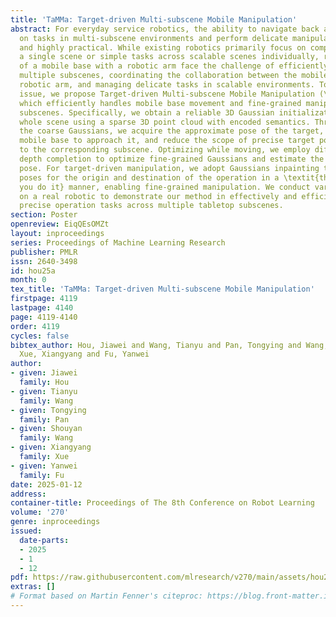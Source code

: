 ```yaml
---
title: 'TaMMa: Target-driven Multi-subscene Mobile Manipulation'
abstract: For everyday service robotics, the ability to navigate back and forth based
  on tasks in multi-subscene environments and perform delicate manipulations is crucial
  and highly practical. While existing robotics primarily focus on complex tasks within
  a single scene or simple tasks across scalable scenes individually, robots consisting
  of a mobile base with a robotic arm face the challenge of efficiently representing
  multiple subscenes, coordinating the collaboration between the mobile base and the
  robotic arm, and managing delicate tasks in scalable environments. To address this
  issue, we propose Target-driven Multi-subscene Mobile Manipulation (\textit{TaMMa}),
  which efficiently handles mobile base movement and fine-grained manipulation across
  subscenes. Specifically, we obtain a reliable 3D Gaussian initialization of the
  whole scene using a sparse 3D point cloud with encoded semantics. Through querying
  the coarse Gaussians, we acquire the approximate pose of the target, navigate the
  mobile base to approach it, and reduce the scope of precise target pose estimation
  to the corresponding subscene. Optimizing while moving, we employ diffusion-based
  depth completion to optimize fine-grained Gaussians and estimate the target’s refined
  pose. For target-driven manipulation, we adopt Gaussians inpainting to obtain precise
  poses for the origin and destination of the operation in a \textit{think before
  you do it} manner, enabling fine-grained manipulation. We conduct various experiments
  on a real robotic to demonstrate our method in effectively and efficiently achieving
  precise operation tasks across multiple tabletop subscenes.
section: Poster
openreview: EiqQEsOMZt
layout: inproceedings
series: Proceedings of Machine Learning Research
publisher: PMLR
issn: 2640-3498
id: hou25a
month: 0
tex_title: 'TaMMa: Target-driven Multi-subscene Mobile Manipulation'
firstpage: 4119
lastpage: 4140
page: 4119-4140
order: 4119
cycles: false
bibtex_author: Hou, Jiawei and Wang, Tianyu and Pan, Tongying and Wang, Shouyan and
  Xue, Xiangyang and Fu, Yanwei
author:
- given: Jiawei
  family: Hou
- given: Tianyu
  family: Wang
- given: Tongying
  family: Pan
- given: Shouyan
  family: Wang
- given: Xiangyang
  family: Xue
- given: Yanwei
  family: Fu
date: 2025-01-12
address:
container-title: Proceedings of The 8th Conference on Robot Learning
volume: '270'
genre: inproceedings
issued:
  date-parts:
  - 2025
  - 1
  - 12
pdf: https://raw.githubusercontent.com/mlresearch/v270/main/assets/hou25a/hou25a.pdf
extras: []
# Format based on Martin Fenner's citeproc: https://blog.front-matter.io/posts/citeproc-yaml-for-bibliographies/
---
```

